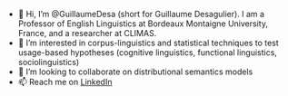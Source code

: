 - 👋 Hi, I’m @GuillaumeDesa (short for Guillaume Desagulier). I am a Professor of English Linguistics at Bordeaux Montaigne University, France, and a researcher at CLIMAS.
- 👀 I’m interested in corpus-linguistics and statistical techniques to test usage-based hypotheses (cognitive linguistics, functional linguistics, sociolinguistics)
- 💞️ I’m looking to collaborate on distributional semantics models
- 📫 Reach me on [LinkedIn](https://fr.linkedin.com/in/guillaume-desagulier-6ba3492a4)

<!---
GuillaumeDesa/GuillaumeDesa is a ✨ special ✨ repository because its `README.md` (this file) appears on your GitHub profile.
You can click the Preview link to take a look at your changes.
--->
